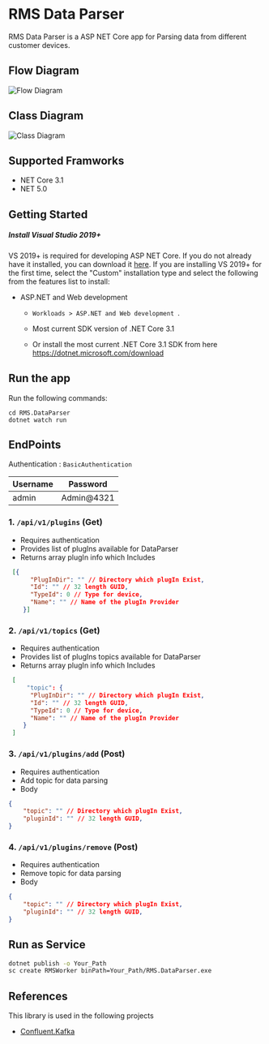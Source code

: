 ﻿# RMS Data Parser
RMS Data Parser is a ASP NET Core app for Parsing data from different customer devices.

## Flow Diagram

![Flow Diagram](/Images/data_parser_flow.svg)

## Class Diagram

![Class Diagram](/Images/data_parser_class_diagram.svg)

## Supported Framworks
* NET Core 3.1
* NET 5.0

## Getting Started ##

##### Install Visual Studio 2019+ #####

VS 2019+ is required for developing ASP NET Core. If you do not already have it installed, you can download it [here](https://www.visualstudio.com/downloads/download-visual-studio-vs). If you are installing VS 2019+ for the first time, select the "Custom" installation type and select the following from the features list to install:

- ASP.NET and Web development 
  - `Workloads > ASP.NET and Web development `.

  - Most current SDK version of .NET Core 3.1
  - Or install the most current .NET Core 3.1 SDK from here https://dotnet.microsoft.com/download


## Run the app

Run the following commands:

```dotnetcli
cd RMS.DataParser
dotnet watch run
```
## EndPoints
Authentication  : `BasicAuthentication`

| Username | Password |
|---|-------|
|  admin | Admin@4321 | 

### 1. `/api/v1/plugins` (Get) ###
- Requires authentication
- Provides list of plugIns available for DataParser
- Returns array plugIn info which Includes
```json
 [{
      "PlugInDir": "" // Directory which plugIn Exist,
      "Id": "" // 32 length GUID,
      "TypeId": 0 // Type for device,
      "Name": "" // Name of the plugIn Provider
    }]
```

### 2. `/api/v1/topics` (Get) ###
- Requires authentication
- Provides list of plugIns topics available for DataParser
- Returns array plugIn info which Includes
```json
 [
     "topic": {
      "PlugInDir": "" // Directory which plugIn Exist,
      "Id": "" // 32 length GUID,
      "TypeId": 0 // Type for device,
      "Name": "" // Name of the plugIn Provider
    }
 ]
```

### 3. `/api/v1/plugins/add` (Post) ###
- Requires authentication
- Add topic for data parsing
- Body 
```json
{
    "topic": "" // Directory which plugIn Exist,
    "pluginId": "" // 32 length GUID,
}
```

### 4. `/api/v1/plugins/remove` (Post) ###
- Requires authentication
- Remove topic for data parsing
- Body 
```json
{
    "topic": "" // Directory which plugIn Exist,
    "pluginId": "" // 32 length GUID,
}
```
   

## Run as Service

```bash
dotnet publish -o Your_Path
sc create RMSWorker binPath=Your_Path/RMS.DataParser.exe
```

## References
This library is used in the following projects

- [Confluent.Kafka](https://www.nuget.org/packages/Confluent.Kafka/)


